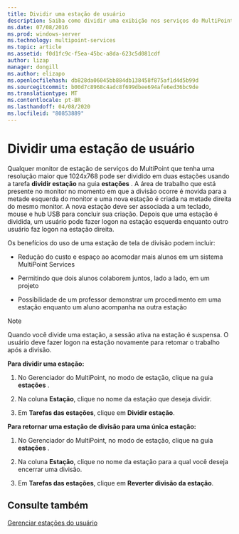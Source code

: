 ```yaml
---
title: Dividir uma estação de usuário
description: Saiba como dividir uma exibição nos serviços do MultiPoint para que dois usuários possam usar a mesma estação
ms.date: 07/08/2016
ms.prod: windows-server
ms.technology: multipoint-services
ms.topic: article
ms.assetid: f0d1fc9c-f5ea-45bc-a8da-623c5d081cdf
author: lizap
manager: dongill
ms.author: elizapo
ms.openlocfilehash: db828da06045bb884db138458f875af1d4d5b99d
ms.sourcegitcommit: b00d7c8968c4adc8f699dbee694afe6ed36bc9de
ms.translationtype: MT
ms.contentlocale: pt-BR
ms.lasthandoff: 04/08/2020
ms.locfileid: "80853889"
---
```

# <a name="split-a-user-station"></a>Dividir uma estação de usuário
Qualquer monitor de estação de serviços do MultiPoint que tenha uma resolução maior que 1024x768 pode ser dividido em duas estações usando a tarefa **dividir estação** na guia **estações** . A área de trabalho que está presente no monitor no momento em que a divisão ocorre é movida para a metade esquerda do monitor e uma nova estação é criada na metade direita do mesmo monitor. A nova estação deve ser associada a um teclado, mouse e hub USB para concluir sua criação. Depois que uma estação é dividida, um usuário pode fazer logon na estação esquerda enquanto outro usuário faz logon na estação direita.  
  
Os benefícios do uso de uma estação de tela de divisão podem incluir:  
  
-   Redução do custo e espaço ao acomodar mais alunos em um sistema MultiPoint Services  
  
-   Permitindo que dois alunos colaborem juntos, lado a lado, em um projeto  
  
-   Possibilidade de um professor demonstrar um procedimento em uma estação enquanto um aluno acompanha na outra estação  
   
> [!NOTE]  
> Quando você divide uma estação, a sessão ativa na estação é suspensa. O usuário deve fazer logon na estação novamente para retomar o trabalho após a divisão.  
  
**Para dividir uma estação:**  
  
1.  No Gerenciador do MultiPoint, no modo de estação, clique na guia **estações** .  
  
2.  Na coluna **Estação**, clique no nome da estação que deseja dividir.  
  
3.  Em **Tarefas das estações**, clique em **Dividir estação**.  
  
**Para retornar uma estação de divisão para uma única estação:**  
  
1.  No Gerenciador do MultiPoint, no modo de estação, clique na guia **estações** .  
  
2.  Na coluna **Estação**, clique no nome da estação para a qual você deseja encerrar uma divisão.  
  
3.  Em **Tarefas das estações**, clique em **Reverter divisão da estação**.  
  
## <a name="see-also"></a>Consulte também  
[Gerenciar estações do usuário](Manage-User-Stations.md)